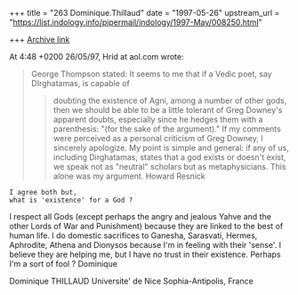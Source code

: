+++
title = "263 Dominique.Thillaud"
date = "1997-05-26"
upstream_url = "https://list.indology.info/pipermail/indology/1997-May/008250.html"

+++
[Archive link](https://list.indology.info/pipermail/indology/1997-May/008250.html)

At 4:48 +0200 26/05/97, Hrid at aol.com wrote:
>George Thompson stated:
>It seems to me that if a Vedic poet, say DIrghatamas, is capable of
>>doubting the existence of Agni, among a number of other gods, then we
>>should be able to be a little tolerant of Greg Downey's apparent doubts,
>>especially since he hedges them with a parenthesis: "(for the sake of the
>>argument)."
>	If my comments were perceived as a personal criticism of Greg Downey, I
>sincerely apologize. My point is simple and general: if any of us, including
>Dirghatamas, states that a god exists or doesn't exist, we speak not as
>"neutral" scholars but as metaphysicians. This alone was my argument.
>Howard Resnick

	I agree both but,
	what is 'existence' for a God ?
I respect all Gods (except perhaps the angry and jealous Yahve and the
other Lords of War and Punishment) because they are linked to the best of
human life. I do domestic sacrifices to Ganesha, Sarasvati, Hermes,
Aphrodite, Athena and Dionysos because I'm in feeling with their 'sense'. I
believe they are helping me, but I have no trust in their existence.
	Perhaps I'm a sort of fool ?
Dominique



Dominique THILLAUD
Universite' de Nice Sophia-Antipolis, France






